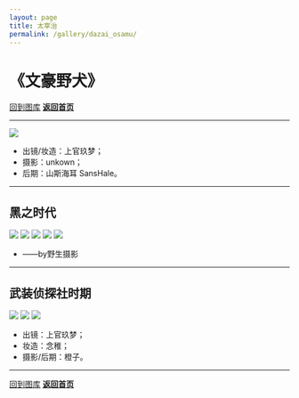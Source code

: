 ```yaml
---
layout: page
title: 太宰治
permalink: /gallery/dazai_osamu/
---
```


<haed>
    <link rel="stylesheet" href="../../css/gallery.css">
</haed>

# 《文豪野犬》

[回到图库](../)
[**返回首页**](https://www.jumern.com/)

---

<div class="fullsize">
    <img src="https://image.jumern.com/cosplay/dazai_osamu-showcase.jpg"/>
</div>

- 出镜/妆造：上官玖梦；
- 摄影：unkown；
- 后期：山斯海耳 SansHale。

---

## 黑之时代

<div class="vertical">
    <img src="https://image.jumern.com/cosplay/dazai_osamu-001.jpg"/>
    <img src="https://image.jumern.com/cosplay/dazai_osamu-002.jpg"/>
    <img src="https://image.jumern.com/cosplay/dazai_osamu-003.jpg"/>
    <img src="https://image.jumern.com/cosplay/dazai_osamu-004.jpg"/>
    <img src="https://image.jumern.com/cosplay/dazai_osamu-005.jpg"/>
</div>

- ——by野生摄影

---

## 武装侦探社时期

<div class="vertical">
    <img src="https://image.jumern.com/cosplay/dazai_osamu-008.jpg"/>
    <img src="https://image.jumern.com/cosplay/dazai_osamu-007.jpg"/>
    <img src="https://image.jumern.com/cosplay/dazai_osamu-006.jpg"/>
</div>

- 出镜：上官玖梦；
- 妆造：念稚；
- 摄影/后期：橙子。

---

[回到图库](../)
[**返回首页**](https://www.jumern.com/)